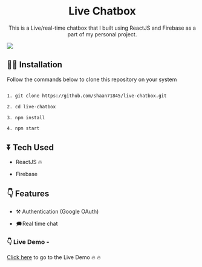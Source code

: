 <div>
	<h1 align="center"> Live Chatbox</h1>
	<p align="center">This is a Live/real-time chatbox that I built using ReactJS and Firebase as a part of my personal project.</p>

<img src="https://user-images.githubusercontent.com/48273777/106295075-ff5e5500-6275-11eb-9617-d251734e7a1f.png" align="center" />

## 👩‍💻 Installation
Follow the commands below to clone this repository on your system

```bash

1. git clone https://github.com/shaan71845/live-chatbox.git

2. cd live-chatbox

3. npm install

4. npm start

```

  

## ⏬ Tech Used

* ReactJS 🔥

* Firebase

  
  

## 👇 Features

* ⚒ Authentication (Google OAuth)

* 🗯Real time chat

  
  
  

### 👇 Live Demo - 
[Click here](https://live-chatbox-26e1b.web.app/) to go to the Live Demo 🔥 🔥

